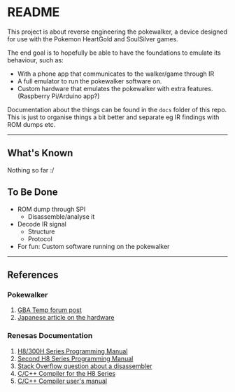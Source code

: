 # README

This project is about reverse engineering the pokewalker, a device designed for use with the Pokemon HeartGold and SoulSilver games.

The end goal is to hopefully be able to have the foundations to emulate its behaviour, such as:
- With a phone app that communicates to the walker/game through IR
- A full emulator to run the pokewalker software on.
- Custom hardware that emulates the pokewalker with extra features. (Raspberry Pi/Arduino app?)

Documentation about the things can be found in the `docs` folder of this repo.
This is just to organise things a bit better and separate eg IR findings with ROM dumps etc.

----

## What's Known
Nothing so far :/

## To Be Done
- ROM dump through SPI
	- Disassemble/analyse it
- Decode IR signal
	- Structure
	- Protocol
- For fun: Custom software running on the pokewalker

----

## References 

### Pokewalker
1. [GBA Temp forum post](https://gbatemp.net/threads/pokewalker-hacking.419462/)
2. [Japanese article on the hardware](http://nds.jpn.org/pokegs/pokew.html)

### Renesas Documentation
1. [H8/300H Series Programming Manual](https://cdn.hackaday.io/files/12686542757824/PrgMnl.pdf)
2. [Second H8 Series Programming Manual](https://www.renesas.com/cn/en/doc/products/mpumcu/001/e602025_h8300.pdf)
3. [Stack Overflow question about a disassembler](https://reverseengineering.stackexchange.com/questions/1684/are-there-any-free-or-low-cost-disassemblers-for-the-renesas-h8-family-of-proces)
4. [C/C++ Compiler for the H8 Series](https://www.renesas.com/us/en/products/software-tools/tools/compiler-assembler/compiler-package-for-h8sx-h8s-h8-family.html#downloads)
5. [C/C++ Compiler user's manual](https://www.renesas.com/us/en/doc/products/tool/002/rej10j2039_r0c40008xsw07rum.pdf)
